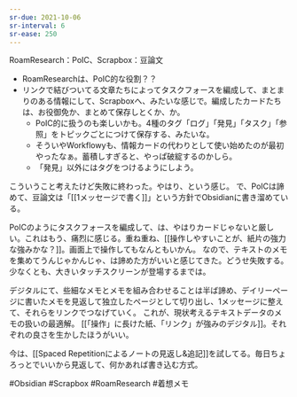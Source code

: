 ```yaml
---
sr-due: 2021-10-06
sr-interval: 6
sr-ease: 250
---
```


RoamResearch：PoIC、Scrapbox：豆論文

- RoamResearchは、PoIC的な役割？？
- リンクで結びついてる文章たちによってタスクフォースを編成して、まとまりのある情報にして、Scrapboxへ、みたいな感じで。編成したカードたちは、お役御免か、まとめて保存しとくか、か。
	- PoIC的に扱うのも楽しいかも。4種のタグ「ログ」「発見」「タスク」「参照」をトピックごとにつけて保存する、みたいな。
	- そういやWorkflowyも、情報カードの代わりとして使い始めたのが最初やったなぁ。蓄積しすぎると、やっぱ破綻するのかしら。
	- 「発見」以外にはタグをつけるようにしよう。

こういうこと考えたけど失敗に終わった。やはり、という感じ。
で、PoICは諦めて、豆論文は「[[1メッセージで書く]]」という方針でObsidianに書き溜めている。

PoICのようにタスクフォースを編成して、は、やはりカードじゃないと厳しい。これはもう、痛烈に感じる。重ね重ね、[[操作しやすいことが、紙片の強力な強みかな？]]。画面上で操作してもなんともいかん。
なので、テキストのメモを集めてうんじゃかんじゃ、は諦めた方がいいと感じてきた。どうせ失敗する。少なくとも、大きいタッチスクリーンが登場するまでは。

デジタルにて、些細なメモとメモを組み合わせることは半ば諦め、デイリーページに書いたメモを見返して独立したページとして切り出し、1メッセージに整えて、それらをリンクでつなげていく。
これが、現状考えるテキストデータのメモの扱いの最適解。
[[「操作」に長けた紙、「リンク」が強みのデジタル]]。それぞれの良さを生かしたほうがいい。

今は、[[Spaced Repetitionによるノートの見返し&追記]]を試してる。毎日ちょろっとでいいから見返して、何かあれば書き込む方式。

#Obsidian #Scrapbox #RoamResearch #着想メモ 